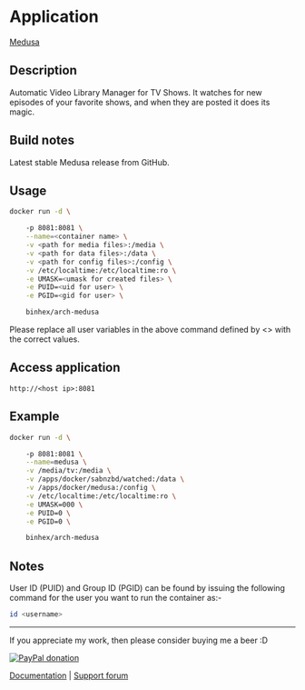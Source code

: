 # Application

[Medusa](https://github.com/pymedusa/Medusa)

## Description

Automatic Video Library Manager for TV Shows. It watches for new episodes of
your favorite shows, and when they are posted it does its magic.

## Build notes

Latest stable Medusa release from GitHub.

## Usage

```bash
docker run -d \

    -p 8081:8081 \
    --name=<container name> \
    -v <path for media files>:/media \
    -v <path for data files>:/data \
    -v <path for config files>:/config \
    -v /etc/localtime:/etc/localtime:ro \
    -e UMASK=<umask for created files> \
    -e PUID=<uid for user> \
    -e PGID=<gid for user> \

    binhex/arch-medusa

```

Please replace all user variables in the above command defined by <> with the
correct values.

## Access application

`http://<host ip>:8081`

## Example

```bash
docker run -d \

    -p 8081:8081 \
    --name=medusa \
    -v /media/tv:/media \
    -v /apps/docker/sabnzbd/watched:/data \
    -v /apps/docker/medusa:/config \
    -v /etc/localtime:/etc/localtime:ro \
    -e UMASK=000 \
    -e PUID=0 \
    -e PGID=0 \

    binhex/arch-medusa

```

## Notes

User ID (PUID) and Group ID (PGID) can be found by issuing the following command
for the user you want to run the container as:-

```bash
id <username>

```

___
If you appreciate my work, then please consider buying me a beer  :D

[![PayPal donation](https://www.paypal.com/en_US/i/btn/btn_donate_SM.gif)](https://www.paypal.com/cgi-bin/webscr?cmd=_s-xclick&hosted_button_id=MM5E27UX6AUU4)

[Documentation](https://github.com/binhex/documentation) | [Support forum](http://forums.unraid.net/index.php?topic=55480.0)
